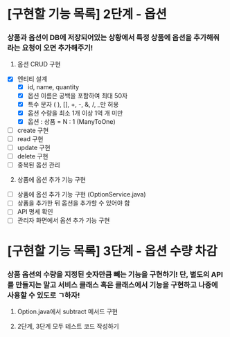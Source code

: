 # [구현할 기능 목록] 2단계 - 옵션 
### 상품과 옵션이 DB에 저장되어있는 상황에서 특정 상품에 옵션을 추가해줘라는 요청이 오면 추가해주기!
1. 옵션 CRUD 구현
- [x] 엔티티 설계 
  - [x] id, name, quantity 
  - [x] 옵션 이름은 공백을 포함하여 최대 50자
  - [x] 특수 문자 ( ), [], +, -, &, /, _만 허용
  - [x] 옵션 수량을 최소 1개 이상 1억 개 미만
  - [x] 옵션 : 상품 = N : 1 (ManyToOne)
- [ ] create 구현
- [ ] read 구현
- [ ] update 구현
- [ ] delete 구현
- [ ] 중복된 옵션 관리 

2. 상품에 옵션 추가 기능 구현
- [ ] 상품에 옵션 추가 기능 구현 (OptionService.java)
- [ ] 상품을 추가한 뒤 옵션을 추가할 수 있어야 함
- [ ] API 명세 확인
- [ ] 관리자 화면에서 옵션 추가 기능 구현

# [구현할 기능 목록] 3단계 - 옵션 수량 차감
### 상품 옵션의 수량을 지정된 숫자만큼 빼는 기능을 구현하기! 단, 별도의 API를 만들지는 말고 서비스 클래스 혹은 클래스에서 기능을 구현하고 나중에 사용할 수 있도로 ㄱ하자!
1. Option.java에서 subtract 메서드 구현 

2. 2단계, 3단계 모두 테스트 코드 작성하기
